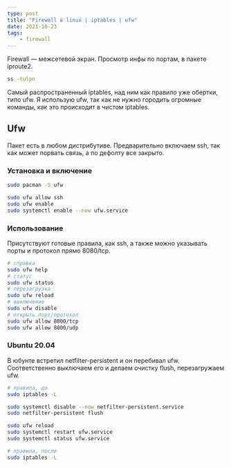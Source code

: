 ```yaml
---
type: post
title: "Firewall в linux | iptables | ufw"
date: 2021-10-23
tags:
    - firewall
---
```


Firewall — межсетевой экран. Просмотр инфы по портам, в пакете iproute2.

```bash
ss -tulpn
```

Самый распространенный iptables, над ним как правило уже обертки, типо ufw. Я использую ufw, так как не нужно городить огромные команды, как это происходит в чистом iptables.

## Ufw

Пакет есть в любом дистрибутиве. Предварительно включаем ssh, так как может порвать связь, а по дефолту все закрыто.

### Установка и включение

```bash
sudo pacman -S ufw

sudo ufw allow ssh
sudo ufw enable
sudo systemctl enable --now ufw.service
```

### Использование

Присутствуют готовые правила, как ssh, а также можно указывать порты и протокол прямо 8080/tcp.

```bash
# справка
sudo ufw help
# статус
sudo ufw status
# перезагрузка
sudo ufw reload
# выключение
sudo ufw disable
# открыть порт/протокол
sudo ufw allow 8000/tcp
sudo ufw allow 8000/udp
```

### Ubuntu 20.04

В юбунте встретил netfilter-persistent и он перебивал ufw. Соответственно выключаем его и делаем очистку flush, перезагружаем ufw.

```bash
# правила, до
sudo iptables -L

sudo systemctl disable --now netfilter-persistent.service
sudo netfilter-persistent flush

sudo ufw reload
sudo systemctl restart ufw.service
sudo systemctl status ufw.service

# правила, после
sudo iptables -L
```
